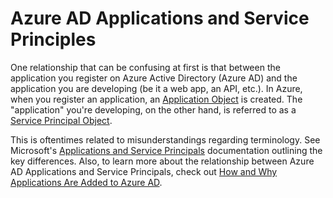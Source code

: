 # Azure AD Applications and Service Principles
One relationship that can be confusing at first is that between the application you register on Azure Active Directory (Azure AD) and the application you are developing (be it a web app, an API, etc.). In Azure, when you register an application, an [Application Object](https://docs.microsoft.com/en-us/azure/active-directory/develop/developer-glossary#application-object) is created. The "application" you're developing, on the other hand, is referred to as a [Service Principal Object](https://docs.microsoft.com/en-us/azure/active-directory/develop/developer-glossary#service-principal-object).

This is oftentimes related to misunderstandings regarding terminology. See Microsoft's [Applications and Service Principals](https://docs.microsoft.com/en-us/azure/active-directory/develop/app-objects-and-service-principals) documentation outlining the key differences. Also, to learn more about the relationship between Azure AD Applications and Service Principals, check out [How and Why Applications Are Added to Azure AD](https://docs.microsoft.com/en-us/azure/active-directory/develop/active-directory-how-applications-are-added).